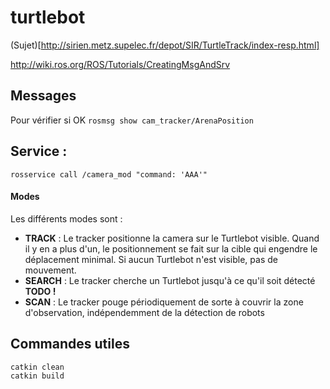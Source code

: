# turtlebot

(Sujet)[http://sirien.metz.supelec.fr/depot/SIR/TurtleTrack/index-resp.html]

http://wiki.ros.org/ROS/Tutorials/CreatingMsgAndSrv

## Messages

Pour vérifier si OK
`rosmsg show cam_tracker/ArenaPosition`

## Service :

`rosservice call /camera_mod "command: 'AAA'"`

#### Modes
Les différents modes sont :
- **TRACK** : Le tracker positionne la camera sur le Turtlebot visible. Quand il y en a plus d'un, le positionnement se fait sur la cible qui engendre le déplacement minimal. Si aucun Turtlebot n'est visible, pas de mouvement.
- **SEARCH** : Le tracker cherche un Turtlebot jusqu'à ce qu'il soit détecté **TODO !**
- **SCAN** : Le tracker pouge périodiquement de sorte à couvrir la zone d'observation, indépendemment de la détection de robots

## Commandes utiles

```
catkin clean
catkin build
```
